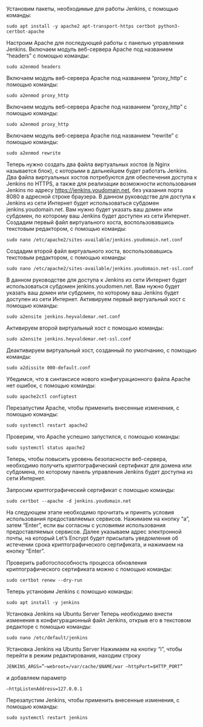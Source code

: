 Установим пакеты, необходимые для работы Jenkins, с помощью команды:
````
sudo apt install -y apache2 apt-transport-https certbot python3-certbot-apache
````
Настроим Apache для последующей работы с панелью управления Jenkins.
Включаем модуль веб-сервера Apache под названием “headers” с помощью команды:
````
sudo a2enmod headers
````
Включаем модуль веб-сервера Apache под названием “proxy_http” с помощью команды:
````
sudo a2enmod proxy_http
````
Включаем модуль веб-сервера Apache под названием “proxy_http” с помощью команды:
````
sudo a2enmod proxy_http
````
Включаем модуль веб-сервера Apache под названием “rewrite” с помощью команды:
````
sudo a2enmod rewrite
````
Теперь нужно создать два файла виртуальных хостов (в Nginx называется блок), с которыми в дальнейшем будет работать Jenkins.
Два файла виртуальных хостов потребуются для обеспечения доступа к Jenkins по HTTPS, а также для реализации возможности использования Jenkins по адресу https://jenkins.youdomain.net, без указания порта 8080 в адресной строке браузера.
В данном руководстве для доступа к Jenkins из сети Интернет будет использоваться субдомен jenkins.youdomain.net. Вам нужно будет указать ваш домен или субдомен, по которому ваш Jenkins будет доступен из сети Интернет.
Создадим первый файл виртуального хоста, воспользовавшись текстовым редактором, с помощью команды:
````
sudo nano /etc/apache2/sites-available/jenkins.youdomain.net.conf
````
Создадим второй файл виртуального хоста, воспользовавшись текстовым редактором, с помощью команды:
````
sudo nano /etc/apache2/sites-available/jenkins.youdomain.net-ssl.conf
````
В данном руководстве для доступа к Jenkins из сети Интернет будет использоваться субдомен jenkins.youdomen.net. Вам нужно будет указать ваш домен или субдомен, по которому ваш Jenkins будет доступен из сети Интернет.
Активируем первый виртуальный хост с помощью команды:
````
sudo a2ensite jenkins.heyvaldemar.net.conf
````
Активируем второй виртуальный хост с помощью команды:
````
sudo a2ensite jenkins.heyvaldemar.net-ssl.conf
````
Деактивируем виртуальный хост, созданный по умолчанию, с помощью команды:
````
sudo a2dissite 000-default.conf
````
Убедимся, что в синтаксисе нового конфигурационного файла Apache нет ошибок, с помощью команды:
````
sudo apache2ctl configtest
````
Перезапустим Apache, чтобы применить внесенные изменения, с помощью команды:
````
sudo systemctl restart apache2
````
Проверим, что Apache успешно запустился, с помощью команды:
````
sudo systemctl status apache2
````
Теперь, чтобы повысить уровень безопасности веб-сервера, необходимо получить криптографический сертификат для домена или субдомена, 
по которому панель управления Jenkins будет доступна из сети Интернет.

Запросим криптографический сертификат с помощью команды:
````
sudo certbot --apache -d jenkins.youdomain.net
````
На следующем этапе необходимо прочитать и принять условия использования предоставляемых сервисов.
Нажимаем на кнопку “a”, затем “Enter”, если вы согласны с условиями использования предоставляемых сервисов.
Далее указываем адрес электронной почты, на который Let’s Encrypt будет присылать уведомления об истечении срока
криптографического сертификата, и нажимаем на кнопку “Enter”.

Проверить работоспособность процесса обновления криптографического сертификата можно с помощью команды:
````
sudo certbot renew --dry-run
````
Теперь установим Jenkins с помощью команды:
````
sudo apt install -y jenkins
````
Установка Jenkins на Ubuntu Server
Теперь необходимо внести изменения в конфигурационный файл Jenkins, открыв его в текстовом редакторе с помощью команды:
````
sudo nano /etc/default/jenkins
````
Установка Jenkins на Ubuntu Server
Нажимаем на кнопку “i”, чтобы перейти в режим редактирования, находим строку
````
JENKINS_ARGS=”–webroot=/var/cache/$NAME/war –httpPort=$HTTP_PORT”
````
и добавляем параметр
````
–httpListenAddress=127.0.0.1
````
Перезапустим Jenkins, чтобы применить внесенные изменения, с помощью команды:
````
sudo systemctl restart jenkins
````
